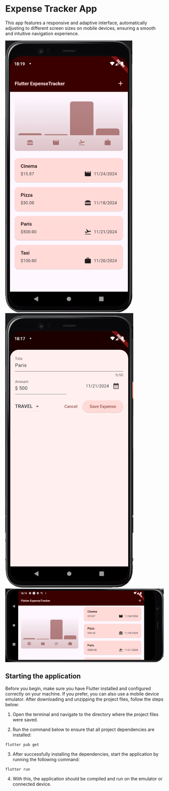 # Expense Tracker App
This app features a responsive and adaptive interface, automatically adjusting to different screen sizes on mobile devices, ensuring a smooth and intuitive navigation experience.

![Imagem 1](home.png) ![Imagem 2](add_expense.png) 
 ![Imagem 3](home_h.png) 



## Starting the application
Before you begin, make sure you have Flutter installed and configured correctly on your machine. If you prefer, you can also use a mobile device emulator. After downloading and unzipping the project files, follow the steps below:

1. Open the terminal and navigate to the directory where the project files were saved.

2. Run the command below to ensure that all project dependencies are installed:

```
flutter pub get
```

3. After successfully installing the dependencies, start the application by running the following command:

```
flutter run
```

4. With this, the application should be compiled and run on the emulator or connected device.

